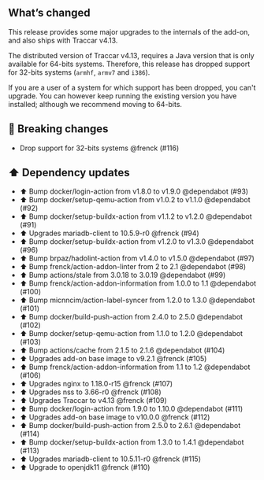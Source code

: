 ## What’s changed

This release provides some major upgrades to the internals of the add-on, and also ships with Traccar v4.13.

The distributed version of Traccar v4.13, requires a Java version that is only available for 64-bits systems. Therefore, this release has dropped support for 32-bits systems (`armhf`, `armv7` and `i386`).

If you are a user of a system for which support has been dropped, you can't upgrade. You can however keep running the existing version you have installed; although we recommend moving to 64-bits.

## 🚨 Breaking changes

- Drop support for 32-bits systems @frenck (#116)

## ⬆️ Dependency updates

- ⬆️ Bump docker/login-action from v1.8.0 to v1.9.0 @dependabot (#93)
- ⬆️ Bump docker/setup-qemu-action from v1.0.2 to v1.1.0 @dependabot (#92)
- ⬆️ Bump docker/setup-buildx-action from v1.1.2 to v1.2.0 @dependabot (#91)
- ⬆️ Upgrades mariadb-client to 10.5.9-r0 @frenck (#94)
- ⬆️ Bump docker/setup-buildx-action from v1.2.0 to v1.3.0 @dependabot (#96)
- ⬆️ Bump brpaz/hadolint-action from v1.4.0 to v1.5.0 @dependabot (#97)
- ⬆️ Bump frenck/action-addon-linter from 2 to 2.1 @dependabot (#98)
- ⬆️ Bump actions/stale from 3.0.18 to 3.0.19 @dependabot (#99)
- ⬆️ Bump frenck/action-addon-information from 1.0.0 to 1.1 @dependabot (#100)
- ⬆️ Bump micnncim/action-label-syncer from 1.2.0 to 1.3.0 @dependabot (#101)
- ⬆️ Bump docker/build-push-action from 2.4.0 to 2.5.0 @dependabot (#102)
- ⬆️ Bump docker/setup-qemu-action from 1.1.0 to 1.2.0 @dependabot (#103)
- ⬆️ Bump actions/cache from 2.1.5 to 2.1.6 @dependabot (#104)
- ⬆️ Upgrades add-on base image to v9.2.1 @frenck (#105)
- ⬆️ Bump frenck/action-addon-information from 1.1 to 1.2 @dependabot (#106)
- ⬆️ Upgrades nginx to 1.18.0-r15 @frenck (#107)
- ⬆️ Upgrades nss to 3.66-r0 @frenck (#108)
- ⬆️ Upgrades Traccar to v4.13 @frenck (#109)
- ⬆️ Bump docker/login-action from 1.9.0 to 1.10.0 @dependabot (#111)
- ⬆️ Upgrades add-on base image to v10.0.0 @frenck (#112)
- ⬆️ Bump docker/build-push-action from 2.5.0 to 2.6.1 @dependabot (#114)
- ⬆️ Bump docker/setup-buildx-action from 1.3.0 to 1.4.1 @dependabot (#113)
- ⬆️ Upgrades mariadb-client to 10.5.11-r0 @frenck (#115)
- ⬆️ Upgrade to openjdk11 @frenck (#110)
